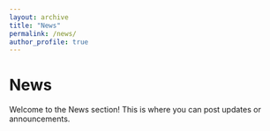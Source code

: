 ```yaml
---
layout: archive
title: "News"
permalink: /news/
author_profile: true
---
```


# News

Welcome to the News section! This is where you can post updates or announcements.
